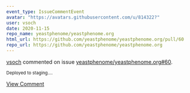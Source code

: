 ```yaml
---
event_type: IssueCommentEvent
avatar: "https://avatars.githubusercontent.com/u/814322?"
user: vsoch
date: 2020-11-15
repo_name: yeastphenome/yeastphenome.org
html_url: https://github.com/yeastphenome/yeastphenome.org/pull/60
repo_url: https://github.com/yeastphenome/yeastphenome.org
---
```


<a href='https://github.com/vsoch' target='_blank'>vsoch</a> commented on issue <a href='https://github.com/yeastphenome/yeastphenome.org/pull/60' target='_blank'>yeastphenome/yeastphenome.org#60</a>.

<small>Deployed to staging....</small>

<a href='https://github.com/yeastphenome/yeastphenome.org/pull/60' target='_blank'>View Comment</a>